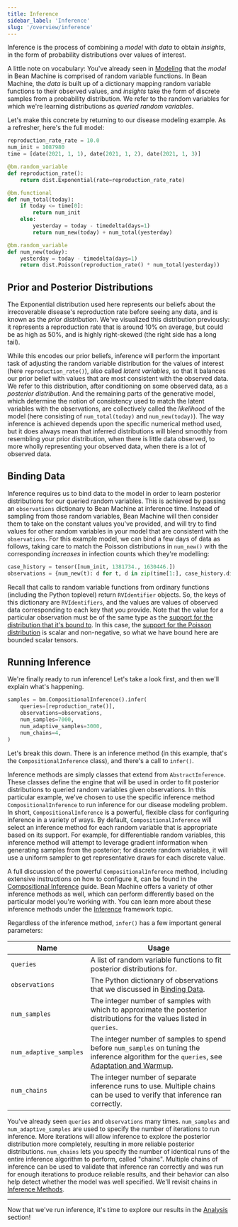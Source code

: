 ```yaml
---
title: Inference
sidebar_label: 'Inference'
slug: '/overview/inference'
---
```


Inference is the process of combining a _model_ with _data_ to obtain _insights_, in the form of probability distributions over values of interest.

A little note on vocabulary: You've already seen in [Modeling](../modeling/modeling.md) that the _model_ in Bean Machine is comprised of random variable functions. In Bean Machine, the _data_ is built up of a dictionary mapping random variable functions to their observed values, and _insights_ take the form of discrete samples from a probability distribution. We refer to the random variables for which we're learning distributions as _queried random variables_.

Let's make this concrete by returning to our disease modeling example. As a refresher, here's the full model:

```py
reproduction_rate_rate = 10.0
num_init = 1087980
time = [date(2021, 1, 1), date(2021, 1, 2), date(2021, 1, 3)]

@bm.random_variable
def reproduction_rate():
    return dist.Exponential(rate=reproduction_rate_rate)

@bm.functional
def num_total(today):
    if today <= time[0]:
        return num_init
    else:
        yesterday = today - timedelta(days=1)
        return num_new(today) + num_total(yesterday)

@bm.random_variable
def num_new(today):
    yesterday = today - timedelta(days=1)
    return dist.Poisson(reproduction_rate() * num_total(yesterday))
```

## Prior and Posterior Distributions

The $\text{Exponential}$ distribution used here represents our beliefs about the irrecoverable disease's reproduction rate before seeing any data, and is known as the _prior distribution_. We've visualized this distribution previously: it represents a reproduction rate that is around 10% on average, but could be as high as 50%, and is highly right-skewed (the right side has a long tail).

While this encodes our prior beliefs, inference will perform the important task of adjusting the random variable distribution for the values of interest (here `reproduction_rate()`), also called _latent variables_, so that it balances our prior belief with values that are most consistent with the observed data. We refer to this distribution, after conditioning on some observed data, as a _posterior distribution_. And the remaining parts of the generative model, which determine the notion of consistency used to match the latent variables with the observations, are collectively called the _likelihood_ of the model (here consisting of `num_total(today)` and `num_new(today)`). The way inference is achieved depends upon the specific numerical method used, but it does always mean that inferred distributions will blend smoothly from resembling your prior distribution, when there is little data observed, to more wholly representing your observed data, when there is a lot of observed data.

## <a name="binding_data"></a>Binding Data

Inference requires us to bind data to the model in order to learn posterior distributions for our queried random variables. This is achieved by passing an `observations` dictionary to Bean Machine at inference time. Instead of sampling from those random variables, Bean Machine will then consider them to take on the constant values you've provided, and will try to find values for other random variables in your model that are consistent with the `observations`. For this example model, we can bind a few days of data as follows, taking care to match the $\text{Poisson}$ distributions in `num_new()` with the corresponding _increases_ in infection counts which they're modelling:

```py
case_history = tensor([num_init, 1381734., 1630446.])
observations = {num_new(t): d for t, d in zip(time[1:], case_history.diff())}
```

Recall that calls to random variable functions from ordinary functions (including the Python toplevel) return `RVIdentifier` objects. So, the keys of this dictionary are `RVIdentifiers`, and the values are values of observed data corresponding to each key that you provide. Note that the value for a particular observation must be of the same type as the [support for the distribution that it's bound to](https://pytorch.org/docs/stable/distributions.html#torch.distributions.distribution.Distribution.support). In this case, the [support for the $\text{Poisson}$ distribution](https://pytorch.org/docs/stable/distributions.html#torch.distributions.poisson.Poisson.support) is scalar and non-negative, so what we have bound here are bounded scalar tensors.

## Running Inference

We're finally ready to run inference! Let's take a look first, and then we'll explain what's happening.

```py
samples = bm.CompositionalInference().infer(
    queries=[reproduction_rate()],
    observations=observations,
    num_samples=7000,
    num_adaptive_samples=3000,
    num_chains=4,
)
```

Let's break this down. There is an inference method (in this example, that's the `CompositionalInference` class), and there's a call to `infer()`.

Inference methods are simply classes that extend from `AbstractInference`. These classes define the engine that will be used in order to fit posterior distributions to queried random variables given observations. In this particular example, we've chosen to use the specific inference method `CompositionalInference` to run inference for our disease modeling problem. In short, `CompositionalInference` is a powerful, flexible class for configuring inference in a variety of ways. By default, `CompositionalInference` will select an inference method for each random variable that is appropriate based on its support. For example, for differentiable random variables, this inference method will attempt to leverage gradient information when generating samples from the posterior; for discrete random variables, it will use a uniform sampler to get representative draws for each discrete value.

A full discussion of the powerful `CompositionalInference` method, including extensive instructions on how to configure it, can be found in the [Compositional Inference](../../framework_topics/programmable_inference/compositional_inference.md) guide. Bean Machine offers a variety of other inference methods as well, which can perform differently based on the particular model you're working with. You can learn more about these inference methods under the [Inference](../../framework_topics/inference/inference.md) framework topic.

Regardless of the inference method, `infer()` has a few important general parameters:

| Name | Usage
| --- | ---
| `queries` | A list of random variable functions to fit posterior distributions for.
| `observations` | The Python dictionary of observations that we discussed in [Binding Data](#binding_data).
| `num_samples` | The integer number of samples with which to approximate the posterior distributions for the values listed in `queries`.
| `num_adaptive_samples` | The integer number of samples to spend before `num_samples` on tuning the inference algorithm for the `queries`, see [Adaptation and Warmup](../../framework_topics/programmable_inference/adaptive_inference.md).
| `num_chains` | The integer number of separate inference runs to use. Multiple chains can be used to verify that inference ran correctly.

You've already seen `queries` and `observations` many times. `num_samples` and `num_adaptive_samples` are used to specify the number of iterations to run inference. More iterations will allow inference to explore the posterior distribution more completely, resulting in more reliable posterior distributions. `num_chains` lets you specify the number of identical runs of the entire inference algorithm to perform, called "chains". Multiple chains of inference can be used to validate that inference ran correctly and was run for enough iterations to produce reliable results, and their behavior can also help detect whether the model was well specified. We'll revisit chains in [Inference Methods](../../framework_topics/inference/inference.md).

---

Now that we've run inference, it's time to explore our results in the [Analysis](../analysis/analysis.mdx) section!
